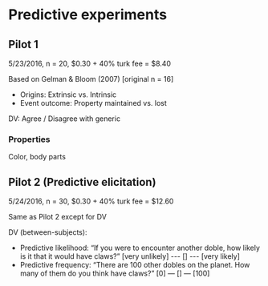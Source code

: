 # Predictive experiments

## Pilot 1

5/23/2016, n = 20, $0.30 + 40% turk fee = $8.40

Based on Gelman & Bloom (2007) [original n = 16]

+ Origins: Extrinsic vs. Intrinsic
+ Event outcome: Property maintained vs. lost

DV: Agree / Disagree with generic

### Properties

Color, body parts

## Pilot 2 (Predictive elicitation)

5/24/2016, n = 30, $0.30 + 40% turk fee = $12.60

Same as Pilot 2 except for DV

DV (between-subjects): 

+ Predictive likelihood: “If you were to encounter another doble, how likely is it that it would have claws?”  [very unlikely] --- [] --- [very likely]
+ Predictive frequency: “There are 100 other dobles on the planet. How many of them do you think have claws?” [0] — [] — [100]